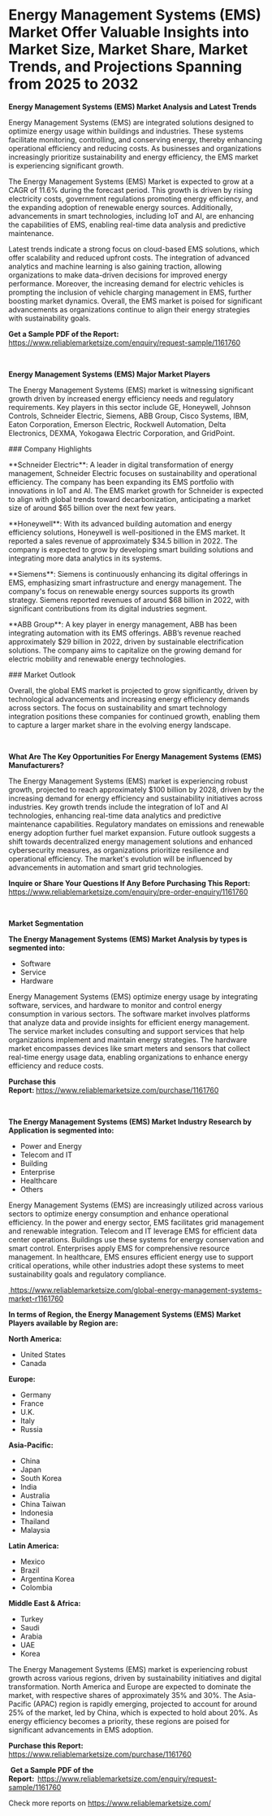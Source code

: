 <p><h1>Energy Management Systems (EMS) Market Offer Valuable Insights into Market Size, Market Share, Market Trends, and Projections Spanning from 2025 to 2032</h1></p><p><strong>Energy Management Systems (EMS) Market Analysis and Latest Trends</strong></p>
<p><p>Energy Management Systems (EMS) are integrated solutions designed to optimize energy usage within buildings and industries. These systems facilitate monitoring, controlling, and conserving energy, thereby enhancing operational efficiency and reducing costs. As businesses and organizations increasingly prioritize sustainability and energy efficiency, the EMS market is experiencing significant growth.</p><p>The Energy Management Systems (EMS) Market is expected to grow at a CAGR of 11.6% during the forecast period. This growth is driven by rising electricity costs, government regulations promoting energy efficiency, and the expanding adoption of renewable energy sources. Additionally, advancements in smart technologies, including IoT and AI, are enhancing the capabilities of EMS, enabling real-time data analysis and predictive maintenance.</p><p>Latest trends indicate a strong focus on cloud-based EMS solutions, which offer scalability and reduced upfront costs. The integration of advanced analytics and machine learning is also gaining traction, allowing organizations to make data-driven decisions for improved energy performance. Moreover, the increasing demand for electric vehicles is prompting the inclusion of vehicle charging management in EMS, further boosting market dynamics. Overall, the EMS market is poised for significant advancements as organizations continue to align their energy strategies with sustainability goals.</p></p>
<p><strong>Get a Sample PDF of the Report:&nbsp;</strong> <a href="https://www.reliablemarketsize.com/enquiry/request-sample/1161760?utm_campaign=1197&utm_medium=2&utm_source=Github&utm_content=ia&utm_term=11032025&utm_id=energy-management-systems-ems">https://www.reliablemarketsize.com/enquiry/request-sample/1161760</a></p>
<p>&nbsp;</p>
<p><strong>Energy Management Systems (EMS) Major Market Players</strong></p>
<p><p>The Energy Management Systems (EMS) market is witnessing significant growth driven by increased energy efficiency needs and regulatory requirements. Key players in this sector include GE, Honeywell, Johnson Controls, Schneider Electric, Siemens, ABB Group, Cisco Systems, IBM, Eaton Corporation, Emerson Electric, Rockwell Automation, Delta Electronics, DEXMA, Yokogawa Electric Corporation, and GridPoint.</p><p>### Company Highlights</p><p>**Schneider Electric**: A leader in digital transformation of energy management, Schneider Electric focuses on sustainability and operational efficiency. The company has been expanding its EMS portfolio with innovations in IoT and AI. The EMS market growth for Schneider is expected to align with global trends toward decarbonization, anticipating a market size of around $65 billion over the next few years.</p><p>**Honeywell**: With its advanced building automation and energy efficiency solutions, Honeywell is well-positioned in the EMS market. It reported a sales revenue of approximately $34.5 billion in 2022. The company is expected to grow by developing smart building solutions and integrating more data analytics in its systems.</p><p>**Siemens**: Siemens is continuously enhancing its digital offerings in EMS, emphasizing smart infrastructure and energy management. The company's focus on renewable energy sources supports its growth strategy. Siemens reported revenues of around $68 billion in 2022, with significant contributions from its digital industries segment.</p><p>**ABB Group**: A key player in energy management, ABB has been integrating automation with its EMS offerings. ABB’s revenue reached approximately $29 billion in 2022, driven by sustainable electrification solutions. The company aims to capitalize on the growing demand for electric mobility and renewable energy technologies.</p><p>### Market Outlook</p><p>Overall, the global EMS market is projected to grow significantly, driven by technological advancements and increasing energy efficiency demands across sectors. The focus on sustainability and smart technology integration positions these companies for continued growth, enabling them to capture a larger market share in the evolving energy landscape.</p></p>
<p>&nbsp;</p>
<p><strong>What Are The Key Opportunities For Energy Management Systems (EMS) Manufacturers?</strong></p>
<p><p>The Energy Management Systems (EMS) market is experiencing robust growth, projected to reach approximately $100 billion by 2028, driven by the increasing demand for energy efficiency and sustainability initiatives across industries. Key growth trends include the integration of IoT and AI technologies, enhancing real-time data analytics and predictive maintenance capabilities. Regulatory mandates on emissions and renewable energy adoption further fuel market expansion. Future outlook suggests a shift towards decentralized energy management solutions and enhanced cybersecurity measures, as organizations prioritize resilience and operational efficiency. The market's evolution will be influenced by advancements in automation and smart grid technologies.</p></p>
<p><strong>Inquire or Share Your Questions If Any Before Purchasing This Report:</strong> <a href="https://www.reliablemarketsize.com/enquiry/pre-order-enquiry/1161760?utm_campaign=1197&utm_medium=2&utm_source=Github&utm_content=ia&utm_term=11032025&utm_id=energy-management-systems-ems">https://www.reliablemarketsize.com/enquiry/pre-order-enquiry/1161760</a></p>
<p>&nbsp;</p>
<p><strong>Market Segmentation</strong></p>
<p><strong>The Energy Management Systems (EMS) Market Analysis by types is segmented into:</strong></p>
<p><ul><li>Software</li><li>Service</li><li>Hardware</li></ul></p>
<p><p>Energy Management Systems (EMS) optimize energy usage by integrating software, services, and hardware to monitor and control energy consumption in various sectors. The software market involves platforms that analyze data and provide insights for efficient energy management. The service market includes consulting and support services that help organizations implement and maintain energy strategies. The hardware market encompasses devices like smart meters and sensors that collect real-time energy usage data, enabling organizations to enhance energy efficiency and reduce costs.</p></p>
<p><strong>Purchase this Report:&nbsp;</strong><a href="https://www.reliablemarketsize.com/purchase/1161760?utm_campaign=1197&utm_medium=2&utm_source=Github&utm_content=ia&utm_term=11032025&utm_id=energy-management-systems-ems">https://www.reliablemarketsize.com/purchase/1161760</a></p>
<p>&nbsp;</p>
<p><strong>The Energy Management Systems (EMS) Market Industry Research by Application is segmented into:</strong></p>
<p><ul><li>Power and Energy</li><li>Telecom and IT</li><li>Building</li><li>Enterprise</li><li>Healthcare</li><li>Others</li></ul></p>
<p><p>Energy Management Systems (EMS) are increasingly utilized across various sectors to optimize energy consumption and enhance operational efficiency. In the power and energy sector, EMS facilitates grid management and renewable integration. Telecom and IT leverage EMS for efficient data center operations. Buildings use these systems for energy conservation and smart control. Enterprises apply EMS for comprehensive resource management. In healthcare, EMS ensures efficient energy use to support critical operations, while other industries adopt these systems to meet sustainability goals and regulatory compliance.</p></p>
<p><a href="https://www.reliablemarketsize.com/global-energy-management-systems-market-r1161760?utm_campaign=1197&utm_medium=2&utm_source=Github&utm_content=ia&utm_term=11032025&utm_id=energy-management-systems-ems">&nbsp;https://www.reliablemarketsize.com/global-energy-management-systems-market-r1161760</a></p>
<p><strong>In terms of Region, the Energy Management Systems (EMS) Market Players available by Region are:</strong></p>
<p>
    <p> <strong> North America: </strong>
        <ul>
            <li>United States</li>
            <li>Canada</li>
        </ul>
        </p> 
    <p> <strong> Europe: </strong>
        <ul>
            <li>Germany</li>
            <li>France</li>
            <li>U.K.</li>
            <li>Italy</li>
            <li>Russia</li>
        </ul>
        </p> 
    <p> <strong> Asia-Pacific: </strong>
        <ul>
            <li>China</li>
            <li>Japan</li>
            <li>South Korea</li>
            <li>India</li>
            <li>Australia</li>
            <li>China Taiwan</li>
            <li>Indonesia</li>
            <li>Thailand</li>
            <li>Malaysia</li>
        </ul>
        </p> 
    <p> <strong> Latin America: </strong>
        <ul>
            <li>Mexico</li>
            <li>Brazil</li>
            <li>Argentina Korea</li>
            <li>Colombia</li>
        </ul>
        </p> 
    <p> <strong> Middle East & Africa: </strong>
        <ul>
            <li>Turkey</li>
            <li>Saudi</li>
            <li>Arabia</li>
            <li>UAE</li>
            <li>Korea</li>
        </ul>
    </p>
    </p>
<p><p>The Energy Management Systems (EMS) market is experiencing robust growth across various regions, driven by sustainability initiatives and digital transformation. North America and Europe are expected to dominate the market, with respective shares of approximately 35% and 30%. The Asia-Pacific (APAC) region is rapidly emerging, projected to account for around 25% of the market, led by China, which is expected to hold about 20%. As energy efficiency becomes a priority, these regions are poised for significant advancements in EMS adoption.</p></p>
<p><strong>Purchase this Report: </strong><a href="https://www.reliablemarketsize.com/purchase/1161760?utm_campaign=1197&utm_medium=2&utm_source=Github&utm_content=ia&utm_term=11032025&utm_id=energy-management-systems-ems">https://www.reliablemarketsize.com/purchase/1161760</a></p>
<p>&nbsp;<strong>Get a Sample PDF of the Report:&nbsp;&nbsp;</strong><a href="https://www.reliablemarketsize.com/enquiry/request-sample/1161760?utm_campaign=1197&utm_medium=2&utm_source=Github&utm_content=ia&utm_term=11032025&utm_id=energy-management-systems-ems">https://www.reliablemarketsize.com/enquiry/request-sample/1161760</a></p>
<p><strong></strong></p>
<p>Check more reports on <a href="https://www.reliablemarketsize.com/?utm_campaign=1197&utm_medium=2&utm_source=Github&utm_content=ia&utm_term=11032025&utm_id=energy-management-systems-ems">https://www.reliablemarketsize.com/</a></p>